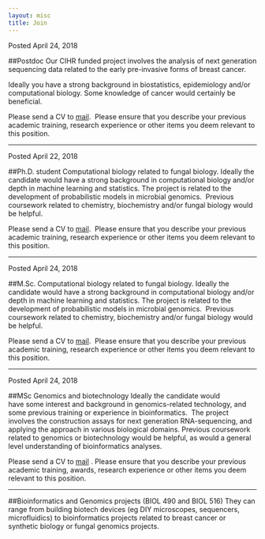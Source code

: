 ```yaml
---
layout: misc
title: Join
---
```


Posted April 24, 2018

##Postdoc
Our CIHR funded project involves the analysis of next generation sequencing data related to the early pre-invasive forms of breast cancer.

Ideally you have a strong background in biostatistics, epidemiology and/or computational biology. Some knowledge of cancer would certainly be beneficial.

Please send a CV to <a href="mailto:michael.hallett@concordia.ca">mail</a>.  Please ensure that you describe your previous academic training, research experience or other items you deem relevant to this position.

<hr />

Posted April 22, 2018

##Ph.D. student 
Computational biology related to fungal biology. Ideally the candidate would have a strong background in computational biology and/or depth in machine learning and statistics. The project is related to the development of probabilistic models in microbial genomics.  Previous coursework related to chemistry, biochemistry and/or fungal biology would be helpful.

Please send a CV to <a href="mailto:michael.hallett@concordia.ca">mail</a>.  Please ensure that you describe your previous academic training, research experience or other items you deem relevant to this position.

<hr />

Posted April 24, 2018

##M.Sc. 
Computational biology related to fungal biology. Ideally the candidate would have a strong background in computational biology and/or depth in machine learning and statistics. The project is related to the development of probabilistic models in microbial genomics.  Previous coursework related to chemistry, biochemistry and/or fungal biology would be helpful.

Please send a CV to <a href="mailto:michael.hallett@concordia.ca">mail</a>.  Please ensure that you describe your previous academic training, research experience or other items you deem relevant to this position.

<hr />

Posted April 24, 2018

##MSc
Genomics and biotechnology
Ideally the candidate would have some interest and background in genomics-related technology, and some previous training or experience in bioinformatics.  The project involves the construction assays for next generation RNA-sequencing, and applying the approach in various biological domains. Previous coursework related to genomics or biotechnology would be helpful, as would a general level understanding of bioinformatics analyses.

Please send a CV to <a href="mailto:michael.hallett@concordia.ca">mail</a> . Please ensure that you describe your previous academic training, awards, research experience or other items you deem relevant to this position.

<hr />

##Bioinformatics and Genomics projects (BIOL 490 and BIOL 516) 
They can range from building biotech devices (eg DIY microscopes, sequencers, microfluidics) to bioinformatics projects related to breast cancer or synthetic biology or fungal genomics projects.
